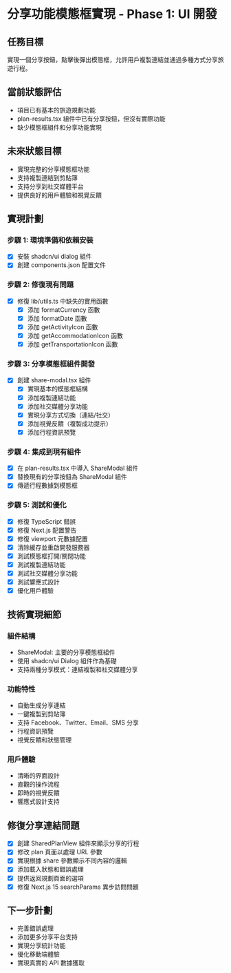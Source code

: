 # 分享功能模態框實現 - Phase 1: UI 開發

## 任務目標
實現一個分享按鈕，點擊後彈出模態框，允許用戶複製連結並通過多種方式分享旅遊行程。

## 當前狀態評估
- 項目已有基本的旅遊規劃功能
- plan-results.tsx 組件中已有分享按鈕，但沒有實際功能
- 缺少模態框組件和分享功能實現

## 未來狀態目標
- 實現完整的分享模態框功能
- 支持複製連結到剪貼簿
- 支持分享到社交媒體平台
- 提供良好的用戶體驗和視覺反饋

## 實現計劃

### 步驟 1: 環境準備和依賴安裝
- [x] 安裝 shadcn/ui dialog 組件
- [x] 創建 components.json 配置文件

### 步驟 2: 修復現有問題
- [x] 修復 lib/utils.ts 中缺失的實用函數
  - [x] 添加 formatCurrency 函數
  - [x] 添加 formatDate 函數
  - [x] 添加 getActivityIcon 函數
  - [x] 添加 getAccommodationIcon 函數
  - [x] 添加 getTransportationIcon 函數

### 步驟 3: 分享模態框組件開發
- [x] 創建 share-modal.tsx 組件
  - [x] 實現基本的模態框結構
  - [x] 添加複製連結功能
  - [x] 添加社交媒體分享功能
  - [x] 實現分享方式切換（連結/社交）
  - [x] 添加視覺反饋（複製成功提示）
  - [x] 添加行程資訊預覽

### 步驟 4: 集成到現有組件
- [x] 在 plan-results.tsx 中導入 ShareModal 組件
- [x] 替換現有的分享按鈕為 ShareModal 組件
- [x] 傳遞行程數據到模態框

### 步驟 5: 測試和優化
- [x] 修復 TypeScript 錯誤
- [x] 修復 Next.js 配置警告
- [x] 修復 viewport 元數據配置
- [x] 清除緩存並重啟開發服務器
- [x] 測試模態框打開/關閉功能
- [x] 測試複製連結功能
- [x] 測試社交媒體分享功能
- [x] 測試響應式設計
- [x] 優化用戶體驗

## 技術實現細節

### 組件結構
- ShareModal: 主要的分享模態框組件
- 使用 shadcn/ui Dialog 組件作為基礎
- 支持兩種分享模式：連結複製和社交媒體分享

### 功能特性
- 自動生成分享連結
- 一鍵複製到剪貼簿
- 支持 Facebook、Twitter、Email、SMS 分享
- 行程資訊預覽
- 視覺反饋和狀態管理

### 用戶體驗
- 清晰的界面設計
- 直觀的操作流程
- 即時的視覺反饋
- 響應式設計支持

## 修復分享連結問題
- [x] 創建 SharedPlanView 組件來顯示分享的行程
- [x] 修改 plan 頁面以處理 URL 參數
- [x] 實現根據 share 參數顯示不同內容的邏輯
- [x] 添加載入狀態和錯誤處理
- [x] 提供返回規劃頁面的選項
- [x] 修復 Next.js 15 searchParams 異步訪問問題

## 下一步計劃
- 完善錯誤處理
- 添加更多分享平台支持
- 實現分享統計功能
- 優化移動端體驗
- 實現真實的 API 數據獲取 